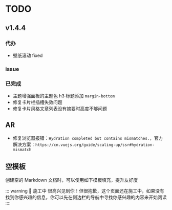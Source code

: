 # TODO

## v1.4.4

### 代办

- 壁纸滚动 fixed

### issue

### 已完成

- 主题增强面板的主题色 h3 标题添加 `margin-bottom`
- 修复卡片栏插槽失效问题
- 修复卡片风格文章列表没有摘要时高度不够问题

## AR

- 修复浏览器报错：`Hydration completed but contains mismatches.`，官方解决方案：`https://cn.vuejs.org/guide/scaling-up/ssr#hydration-mismatch`

## 空模板

创建空的 Markdown 文档时，可以使用如下模板填充，提升友好度

::: warning 🚧 施工中
很高兴见到你！但很抱歉，这个页面还在施工中，如果没有找到你感兴趣的信息，你可以先在侧边栏的导航中寻找你感兴趣的内容来开始阅读
::::
